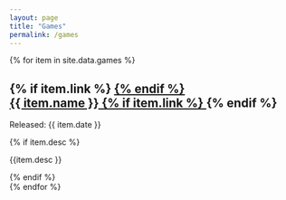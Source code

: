 ```yaml
---
layout: page
title: "Games"
permalink: /games
---
```


<div class="bm-game-list">
{% for item in site.data.games %}
<div class="bm-game-list-item">
<h2>
{% if item.link %}
<a href="{{ item.link | relative_url }}">
{% endif %}
<div class="bm-app-img"></div> {{ item.name }}
{% if item.link %}
</a>
{% endif %}
</h2>
<p>Released: {{ item.date }}</p>
{% if item.desc %}
<p>{{item.desc }}</p>
{% endif %}
</div>
{% endfor %}
</div>
